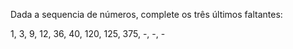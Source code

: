 Dada a sequencia de números, complete os três últimos faltantes:

1, 3, 9, 12, 36, 40, 120, 125, 375, -, -, -